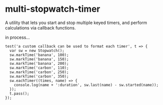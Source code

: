 # multi-stopwatch-timer
A utility that lets you start and stop multiple keyed timers, and perform calculations via callback functions.

in process...
```
test('a custom callback can be used to format each timer', t => {
  var sw = new Stopwatch();
  sw.markTime('banana', 100);
  sw.markTime('banana', 150);
  sw.markTime('banana', 200);
  sw.markTime('carbon', 110);
  sw.markTime('carbon', 250);
  sw.markTime('carbon', 350);
  sw.eachTimer((times, name) => {
    console.log(name + ':duration', sw.last(name) - sw.started(name));
  });
  t.pass();
});
```
